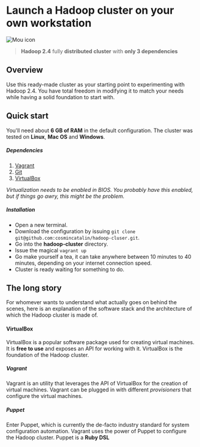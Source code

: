 # Launch a Hadoop cluster on your own workstation

![Mou icon](http://upload.wikimedia.org/wikipedia/commons/0/0e/Hadoop_logo.svg)

> **Hadoop 2.4** fully **distributed cluster** with **only 3 dependencies**

## Overview

Use this ready-made cluster as your starting point to experimenting with Hadoop 2.4. You have total freedom in modifying it to match your needs while having a solid foundation to start with.

## Quick start

You'll need about **6 GB of RAM** in the default configuration. The cluster was tested on **Linux**, **Mac OS** and **Windows**.

##### Dependencies

1. [Vagrant](http://www.vagrantup.com/downloads.html)
2. [Git](http://git-scm.com/downloads)
3. [VirtualBox](https://www.virtualbox.org/wiki/Downloads)

*Virtualization needs to be enabled in BIOS. You probably have this enabled, but if things go awry, this might be the problem.*

##### Installation

* Open a new terminal.
* Download the configuration by issuing `git clone git@github.com:cosmincatalin/hadoop-cluser.git`.
* Go into the **hadoop-cluster** directory.
* Issue the magical `vagrant up`
* Go make yourself a tea, it can take anywhere between 10 minutes to 40 minutes, depending on your internet connection speed.
* Cluster is ready waiting for something to do.

## The long story

For whomever wants to understand what actually goes on behind the scenes, here is an explanation of the software stack and the architecture of which the Hadoop cluster is made of.

#### VirtualBox

VirtualBox is a popular software package used for creating virtual machines. It is **free to use** and exposes an API for working with it. VirtualBox is the foundation of the Hadoop cluster.

##### Vagrant

Vagrant is an utility that leverages the API of VirtualBox for the creation of virtual machines. Vagrant can be plugged in with different *provisioners* that configure the virtual machines.

##### Puppet

Enter Puppet, which is currently the de-facto industry standard for system configuration automation. Vagrant uses the power of Puppet to configure the Hadoop cluster. Puppet is a **Ruby DSL**